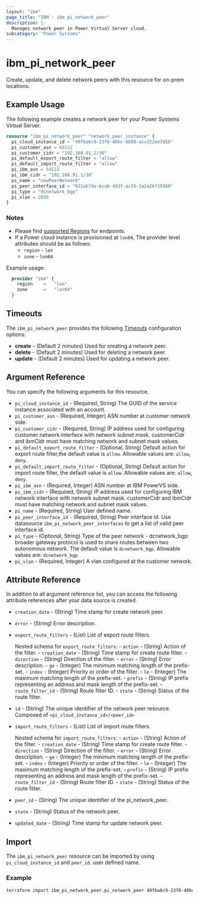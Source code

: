 ```yaml
---
layout: "ibm"
page_title: "IBM : ibm_pi_network_peer"
description: |-
  Manages network peer in Power Virtual Server cloud.
subcategory: "Power Systems"
---
```


# ibm_pi_network_peer

Create, update, and delete network peers with this resource for on-prem locations.

## Example Usage

The following example creates a network peer for your Power Systems Virtual Server.

```terraform
resource "ibm_pi_network_peer" "network_peer_instance" {
  pi_cloud_instance_id = "49fba6c9-23f8-40bc-9899-aca322ee7d5b"
  pi_customer_asn = 64512
  pi_customer_cidr = "192.168.91.2/30"
  pi_default_export_route_filter = "allow"
  pi_default_import_route_filter = "allow"
  pi_ibm_asn = 64512
  pi_ibm_cidr = "192.168.91.1/30"
  pi_name = "newPeerNetwork"
  pi_peer_interface_id = "031ab7da-bca6-493f-ac55-1a2a26f19160"
  pi_type = "dcnetwork_bgp"
  pi_vlan = 2000
}
```

### Notes

- Please find [supported Regions](https://cloud.ibm.com/apidocs/power-cloud#endpoint) for endpoints.
- If a Power cloud instance is provisioned at `lon04`, The provider level attributes should be as follows:
  - `region` - `lon`
  - `zone` - `lon04`

Example usage:

  ```terraform
    provider "ibm" {
      region    =   "lon"
      zone      =   "lon04"
    }
  ```

## Timeouts

The `ibm_pi_network_peer` provides the following [Timeouts](https://www.terraform.io/docs/language/resources/syntax.html) configuration options:

- **create** - (Default 2 minutes) Used for creating a network peer.
- **delete** - (Default 2 minutes) Used for deleting a network peer.
- **update** - (Default 2 minutes) Used for updating a network peer.

## Argument Reference

You can specify the following arguments for this resource.

- `pi_cloud_instance_id` - (Required, String) The GUID of the service instance associated with an account.
- `pi_customer_asn` - (Required, Integer) ASN number at customer network side.
- `pi_customer_cidr` - (Required, String) IP address used for configuring customer network interface with network subnet mask. customerCidr and ibmCidr must have matching network and subnet mask values.
- `pi_default_export_route_filter` - (Optional, String) Default action for export route filter,the default value is `allow`. Allowable values are: `allow`, `deny`.
- `pi_default_import_route_filter` - (Optional, String) Default action for import route filter, the default value is `allow`. Allowable values are: `allow`, `deny`.
- `pi_ibm_asn` - (Required, Integer) ASN number at IBM PowerVS side.
- `pi_ibm_cidr` - (Required, String) IP address used for configuring IBM network interface with network subnet mask. customerCidr and ibmCidr must have matching network and subnet mask values.
- `pi_name` - (Required, String) User defined name.
- `pi_peer_interface_id` - (Required, String) Peer interface id. Use datasource `ibm_pi_network_peer_interfaces` to get a list of valid peer interface id.
- `pi_type` - (Optional, String) Type of the peer network - dcnetwork_bgp: broader gateway protocol is used to share routes between two autonomous network. The default value is `dcnetwork_bgp`. Allowable values are: `dcnetwork_bgp`.
- `pi_vlan` - (Required, Integer) A vlan configured at the customer network.

## Attribute Reference

In addition to all argument reference list, you can access the following attribute references after your data source is created.

- `creation_date` - (String) Time stamp for create network peer.
- `error` - (String) Error description.
- `export_route_filters` - (List) List of export route filters.
    
    Nested schema for `export_route_filters`:
      - `action` - (String) Action of the filter.
      - `creation_date` - (String) Time stamp for create route filter.
      - `direction` - (String) Direction of the filter.
      - `error` - (String) Error description.
      - `ge` - (Integer) The minimum matching length of the prefix-set.
      - `index` - (Integer) Priority or order of the filter.
      - `le` - (Integer) The maximum matching length of the prefix-set.
      - `prefix` - (String) IP prefix representing an address and mask length of the prefix-set.
      - `route_filter_id` - (String) Route filter ID.
      - `state` - (String) Status of the route filter.
- `id` - (String) The unique identifier of the network peer resource. Composed of `<pi_cloud_instance_id>/<peer_id>`
- `import_route_filters` - (List) List of import route filters.
    
    Nested schema for `import_route_filters`:
      - `action` - (String) Action of the filter.
      - `creation_date` - (String) Time stamp for create route filter.
      - `direction` - (String) Direction of the filter.
      - `error` - (String) Error description.
      - `ge` - (Integer) The minimum matching length of the prefix-set.
      - `index` - (Integer) Priority or order of the filter.
      - `le` - (Integer) The maximum matching length of the prefix-set.
      - `prefix` - (String) IP prefix representing an address and mask length of the prefix-set.
      - `route_filter_id` - (String) Route filter ID.
      - `state` - (String) Status of the route filter.
- `peer_id` - (String) The unique identifier of the pi_network_peer.
- `state` - (String) Status of the network peer.
- `updated_date` - (String) Time stamp for update network peer.

## Import

The `ibm_pi_network_peer` resource can be imported by using `pi_cloud_instance_id` and `peer_id`. user defined name.

### Example

```bash
terraform import ibm_pi_network_peer.pi_network_peer 49fba6c9-23f8-40bc-9899-aca322ee7d5b/8a9b1c2d-3e4f-5g6h-7i8j-9k0l1m2n3o4p
```
